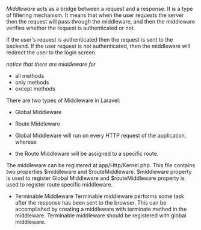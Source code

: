 *Middleware* 
acts as a bridge between a request and a response. It is a type of filtering mechanism.
It means that when the user requests the server then the request will pass through the middleware, and then the middleware verifies whether the request is authenticated or not.

If the user's request is authenticated then the request is sent to the backend. If the user request is not authenticated, then the middleware will redirect the user to the login screen.

*notice that there are middleware for*
* all methods
* only methods
* except methods

There are two types of Middleware in Laravel:
* Global Middleware
* Route Middleware

* Global Middleware will run on every HTTP request of the application, whereas 
* the Route Middleware will be assigned to a specific route. 

The middleware can be registered at app/Http/Kernel.php. This file contains two properties $middleware and $routeMiddleware. $middleware property is used to register Global Middleware and $routeMiddleware property is used to register route specific middleware.

* Terminable Middleware
Terminable middleware performs some task after the response has been sent to the browser. This can be accomplished by creating a middleware with terminate method in the middleware. Terminable middleware should be registered with global middleware.